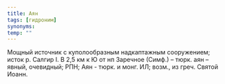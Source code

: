 ```yaml
---
title: Аян
tags: [гидроним]
synonyms:
temp: ""
---
```


Мощный источник с куполообразным надкаптажным сооружением; исток р. Салгир I. В
2,5 км к Ю от нп Заречное (Симф.) – тюрк. аян – явный, очевидный; РПН; Аян -
тюрк. и монг. ИЛ; возм., из греч. Святой Иоанн.
